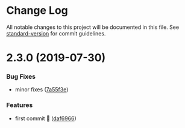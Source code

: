# Change Log

All notable changes to this project will be documented in this file. See [standard-version](https://github.com/conventional-changelog/standard-version) for commit guidelines.

# 2.3.0 (2019-07-30)

### Bug Fixes

- minor fixes ([7a55f3e](https://github.com/WandersonAlves/generator-test-project/commit/7a55f3e))

### Features

- first commit :rocket: ([daf6966](https://github.com/WandersonAlves/generator-test-project/commit/daf6966))
